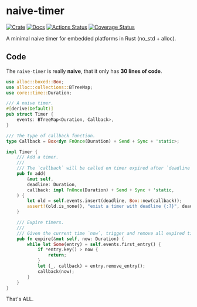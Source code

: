 # naive-timer

[![Crate](https://img.shields.io/crates/v/naive-timer.svg)](https://crates.io/crates/naive-timer)
[![Docs](https://docs.rs/naive-timer/badge.svg)](https://docs.rs/naive-timer)
[![Actions Status](https://github.com/rcore-os/naive-timer/workflows/CI/badge.svg)](https://github.com/rcore-os/naive-timer/actions)
[![Coverage Status](https://coveralls.io/repos/github/rcore-os/naive-timer/badge.svg)](https://coveralls.io/github/rcore-os/naive-timer)

A minimal naive timer for embedded platforms in Rust (no_std + alloc).

## Code

The `naive-timer` is really **naive**, that it only has **30 lines of code**.

```rust
use alloc::boxed::Box;
use alloc::collections::BTreeMap;
use core::time::Duration;

/// A naive timer.
#[derive(Default)]
pub struct Timer {
    events: BTreeMap<Duration, Callback>,
}

/// The type of callback function.
type Callback = Box<dyn FnOnce(Duration) + Send + Sync + 'static>;

impl Timer {
    /// Add a timer.
    ///
    /// The `callback` will be called on timer expired after `deadline`.
    pub fn add(
        &mut self,
        deadline: Duration,
        callback: impl FnOnce(Duration) + Send + Sync + 'static,
    ) {
        let old = self.events.insert(deadline, Box::new(callback));
        assert!(old.is_none(), "exist a timer with deadline {:?}", deadline);
    }

    /// Expire timers.
    ///
    /// Given the current time `now`, trigger and remove all expired timers.
    pub fn expire(&mut self, now: Duration) {
        while let Some(entry) = self.events.first_entry() {
            if *entry.key() > now {
                return;
            }
            let (_, callback) = entry.remove_entry();
            callback(now);
        }
    }
}
```

That's ALL.